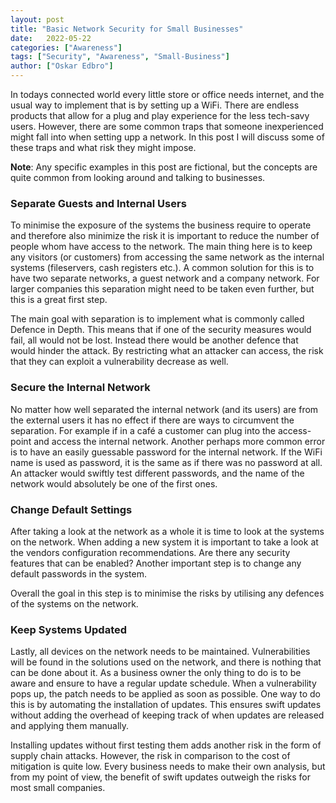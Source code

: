 ```yaml
---
layout: post
title: "Basic Network Security for Small Businesses"
date:   2022-05-22
categories: ["Awareness"]
tags: ["Security", "Awareness", "Small-Business"]
author: ["Oskar Edbro"]
---
```


 In todays connected world every little store or office needs internet, and the usual way to implement that is by setting up a WiFi. There are endless products that allow for a plug and play experience for the less tech-savy users. However, there are some common traps that someone inexperienced might fall into when setting upp a network. In this post I will discuss some of these traps and what risk they might impose.

**Note**: Any specific examples in this post are fictional, but the concepts are quite common from looking around and talking to businesses. 

### Separate Guests and Internal Users
To minimise the exposure of the systems the business require to operate and therefore also minimize the risk it is important to reduce the number of people whom have access to the network. The main thing here is to keep any visitors (or customers) from accessing the same network as the internal systems (fileservers, cash registers etc.). A common solution for this is to have two separate networks, a guest network and a company network. For larger companies this separation might need to be taken even further, but this is a great first step.

The main goal with separation is to implement what is commonly called Defence in Depth. This means that if one of the security measures would fail, all would not be lost. Instead there would be another defence that would hinder the attack. By restricting what an attacker can access, the risk that they can exploit a vulnerability decrease as well. 

### Secure the Internal Network
No matter how well separated the internal network (and its users) are from the external users it has no effect if there are ways to circumvent the separation. For example if in a café a customer can plug into the access-point and access the internal network. Another perhaps more common error is to have an easily guessable password for the internal network. If the WiFi name is used as password, it is the same as if there was no password at all. An attacker would swiftly test different passwords, and the name of the network would absolutely be one of the first ones.   

### Change Default Settings
After taking a look at the network as a whole it is time to look at the systems on the network. When adding a new system it is important to take a look at the vendors configuration recommendations. Are there any security features that can be enabled? Another important step is to change any default passwords in the system.  

Overall the goal in this step is to minimise the risks by utilising any defences of the systems on the network. 

### Keep Systems Updated
Lastly, all devices on the network needs to be maintained. Vulnerabilities will be found in the solutions used on the network, and there is nothing that can be done about it. As a business owner the only thing to do is to be aware and ensure to have a regular update schedule. When a vulnerability pops up, the patch needs to be applied as soon as possible. One way to do this is by automating the installation of updates. This ensures swift updates without adding the overhead of keeping track of when updates are released and applying them manually. 

Installing updates without first testing them adds another risk in the form of supply chain attacks. However, the risk in comparison to the cost of mitigation is quite low. Every business needs to make their own analysis, but from my point of view, the benefit of swift updates outweigh the risks for most small companies.  


